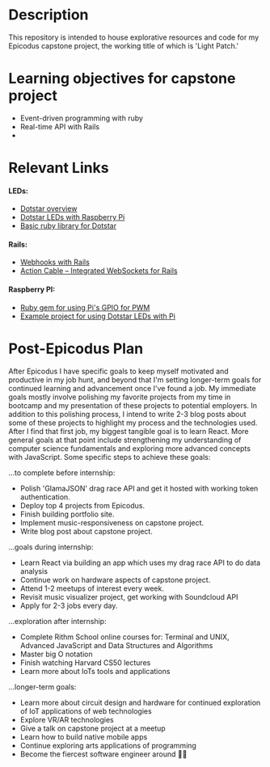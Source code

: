 # Description
This repository is intended to house explorative resources and code for my Epicodus capstone project, the working title of which is 'Light Patch.'

# Learning objectives for capstone project
* Event-driven programming with ruby
* Real-time API with Rails
*


# Relevant Links
#### LEDs:
* [Dotstar overview](https://learn.adafruit.com/adafruit-dotstar-leds?view=all)
* [Dotstar LEDs with Raspberry Pi](https://medium.com/@mattmazzola/using-adafruit-dotstar-led-strips-with-raspberry-pi-or-remotely-controlling-raspberry-pi-from-2d20b1792047)
* [Basic ruby library for Dotstar](https://github.com/matl33t/apa102_rbpi)

#### Rails:
* [Webhooks with Rails](https://benediktdeicke.com/2017/09/sending-webhooks-with-rails/)
* [Action Cable – Integrated WebSockets for Rails
](https://github.com/rails/rails/tree/master/actioncable)

#### Raspberry PI:
* [Ruby gem for using Pi's GPIO for PWM](https://github.com/ClockVapor/rpi_gpio)
* [Example project for using Dotstar LEDs with Pi](https://learn.adafruit.com/dotstar-pi-painter/overview)


# Post-Epicodus Plan
After Epicodus I have specific goals to keep myself motivated and productive in my job hunt, and beyond that I'm setting longer-term goals for continued learning and advancement once I've found a job. My immediate goals mostly involve polishing my favorite projects from my time in bootcamp and my presentation of these projects to potential employers. In addition to this polishing process, I intend to write 2-3 blog posts about some of these projects to highlight my process and the technologies used. After I find that first job, my biggest tangible goal is to learn React. More general goals at that point include strengthening my understanding of computer science fundamentals and exploring more advanced concepts with JavaScript. Some specific steps to achieve these goals:

...to complete before internship:
* Polish 'GlamaJSON' drag race API and get it hosted with working token authentication.
* Deploy top 4 projects from Epicodus.
* Finish building portfolio site.
* Implement music-responsiveness on capstone project.
* Write blog post about capstone project.

...goals during internship:
* Learn React via building an app which uses my drag race API to do data analysis
* Continue work on hardware aspects of capstone project.
* Attend 1-2 meetups of interest every week.
* Revisit music visualizer project, get working with Soundcloud API
* Apply for 2-3 jobs every day.

...exploration after internship:
* Complete Rithm School online courses for: Terminal and UNIX, Advanced JavaScript and Data Structures and Algorithms
* Master big O notation
* Finish watching Harvard CS50 lectures
* Learn more about IoTs tools and applications


...longer-term goals:
* Learn more about circuit design and hardware for continued exploration of IoT applications of web technologies
* Explore VR/AR technologies
* Give a talk on capstone project at a meetup
* Learn how to build native mobile apps
* Continue exploring arts applications of programming
* Become the fiercest software engineer around 💁🏼
